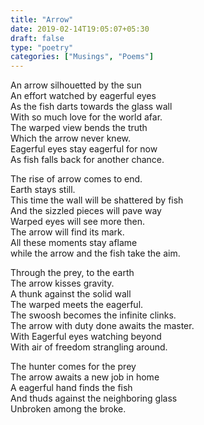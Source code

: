 ```yaml
---  
title: "Arrow"  
date: 2019-02-14T19:05:07+05:30  
draft: false  
type: "poetry"  
categories: ["Musings", "Poems"]  
---  
```

  
An arrow silhouetted by the sun  
An effort watched by eagerful eyes  
As the fish darts towards the glass wall  
With so much love for the world afar.  
The warped view bends the truth  
Which the arrow never knew.  
Eagerful eyes stay eagerful for now  
As fish falls back for another chance.  
  
The rise of arrow comes to end.  
Earth stays still.  
This time the wall will be shattered by fish  
And the sizzled pieces will pave way  
Warped eyes will see more then.  
The arrow will find its mark.  
All these moments stay aflame  
while the arrow and the fish take the aim.  
  
Through the prey, to the earth  
The arrow kisses gravity.  
A thunk against the solid wall  
The warped meets the eagerful.  
The swoosh becomes the infinite clinks.  
The arrow with duty done awaits the master.  
With Eagerful eyes watching beyond  
With air of freedom strangling around.  
  
The hunter comes for the prey  
The arrow awaits a new job in home  
A eagerful hand finds the fish  
And thuds against the neighboring glass  
Unbroken among the broke.  
